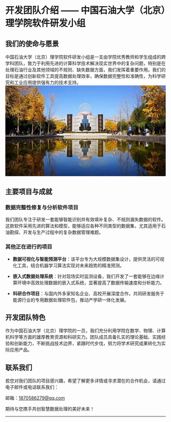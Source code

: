 # 开发团队介绍 —— 中国石油大学（北京）理学院软件研发小组

## 我们的使命与愿景

中国石油大学（北京）理学院软件研发小组是一支由学院优秀教师和学生组成的跨学科团队，致力于利用先进的计算科学技术解决现实世界中的复杂问题，特别是在处理石油行业及其他领域的不规则、缺失数据方面，我们发挥着重要作用。我们的目标是通过创新软件工具提高数据处理效率，确保数据完整性和准确性，为科学研究和工业应用提供强有力的技术支持。
![alt text](无标题.jpg)
## 主要项目与成就

### 数据完整性修复与分析软件项目

我们团队专注于研发一套能够智能识别并有效填补复杂、不规则漏失数据的软件。这款软件采用先进的算法和模型，能够适应各种不同类型的数据集，尤其适用于石油勘探、开发与生产过程中的复杂数据管理难题。

### 其他正在进行的项目

- **数据可视化与智能预测平台**：该平台专为大规模数据集设计，提供灵活的可视化工具，结合机器学习算法实现对未来趋势的精准预测。

- **嵌入式数据处理系统**：针对现场实时监测设备，我们开发了一套能够在边缘计算环境中高效处理数据的嵌入式系统，显著提高了数据传输速度和分析能力。

- **科研合作项目**：与国内外多家知名企业、高校开展深度合作，共同研发服务于能源行业的专用数据处理软件包，推动产学研一体化发展。

## 开发团队特色

作为中国石油大学（北京）理学院的一员，我们充分利用学院在数学、物理、计算机科学等方面的雄厚教育资源和科研实力。团队成员具备扎实的理论基础、实践经验和创新能力，不断挑战技术边界，紧跟时代步伐，努力将学术研究成果转化为实际应用产品。

## 联系我们

若您对我们团队的项目感兴趣，希望了解更多详情或寻求潜在的合作机会，请通过电子邮件或电话联系我们：

邮箱：[1870586279@qq.com](mailto:1870586279@qq.com)

期待与您携手共创智慧数据处理的美好未来！

---